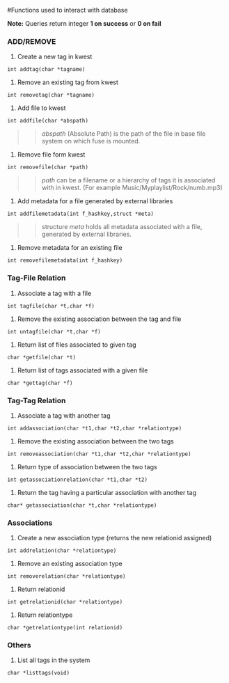 #Functions used to interact with database

**Note:** Queries return integer **1 on success** or **0 on fail**

### ADD/REMOVE ###

  1. Create a new tag in kwest
```
int addtag(char *tagname)
```
  1. Remove an existing tag from kwest
```
int removetag(char *tagname)
```
  1. Add file to kwest
```
int addfile(char *abspath)
```
> > _abspath_ (Absolute Path) is the path of the file in base file system on which fuse is mounted.
  1. Remove file form kwest
```
int removefile(char *path)
```
> > _path_ can be a filename or a hierarchy of tags it is associated with in kwest. (For example Music/Myplaylist/Rock/numb.mp3)
  1. Add metadata for a file generated by external libraries
```
int addfilemetadata(int f_hashkey,struct *meta)
```
> > structure _meta_ holds all metadata associated with a file, generated by external libraries.
  1. Remove metadata for an existing file
```
int removefilemetadata(int f_hashkey)
```

### Tag-File Relation ###

  1. Associate a tag with a file
```
int tagfile(char *t,char *f)
```
  1. Remove the existing association between the tag and file
```
int untagfile(char *t,char *f)
```
  1. Return list of files associated to given tag
```
char *getfile(char *t)
```
  1. Return list of tags associated with a given file
```
char *gettag(char *f) 
```

### Tag-Tag Relation ###

  1. Associate a tag with another tag
```
int addassociation(char *t1,char *t2,char *relationtype)		
```
  1. Remove the existing association between the two tags
```
int removeassociation(char *t1,char *t2,char *relationtype)
```
  1. Return type of association between the two tags
```
int getassociationrelation(char *t1,char *t2)
```
  1. Return the tag having a particular association with another tag
```
char* getassociation(char *t,char *relationtype)
```

### Associations ###

  1. Create a new association type (returns the new relationid assigned)
```
int addrelation(char *relationtype)
```
  1. Remove an existing association type
```
int removerelation(char *relationtype)
```
  1. Return relationid
```
int getrelationid(char *relationtype)
```
  1. Return relationtype
```
char *getrelationtype(int relationid)
```

### Others ###

  1. List all tags in the system
```
char *listtags(void)
```